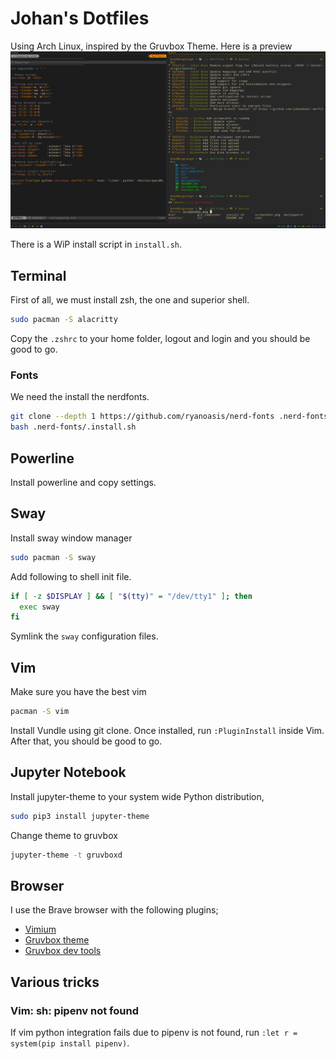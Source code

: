 # Johan's Dotfiles

Using Arch Linux, inspired by the Gruvbox Theme. Here is a preview
![screenshot](https://raw.githubusercontent.com/johanbook/dotfiles/master/screenshot.png)

There is a WiP install script in `install.sh`.

## Terminal

First of all, we must install zsh, the one and superior shell.

```bash
sudo pacman -S alacritty
```

Copy the `.zshrc` to your home folder, logout and login and you should be good
to go.

### Fonts

We need the install the nerdfonts.

```bash
git clone --depth 1 https://github.com/ryanoasis/nerd-fonts .nerd-fonts/
bash .nerd-fonts/.install.sh
```

## Powerline

Install powerline and copy settings.

## Sway

Install sway window manager

```sh
sudo pacman -S sway
```

Add following to shell init file.

```sh
if [ -z $DISPLAY ] && [ "$(tty)" = "/dev/tty1" ]; then
  exec sway
fi
```

Symlink the `sway` configuration files. 

## Vim

Make sure you have the best vim

```bash
pacman -S vim
```

Install Vundle using git clone. Once installed, run `:PluginInstall` inside Vim.
After that, you should be good to go.

## Jupyter Notebook

Install jupyter-theme to your system wide Python distribution,

```bash
sudo pip3 install jupyter-theme
```

Change theme to gruvbox

```bash
jupyter-theme -t gruvboxd
```

## Browser

I use the Brave browser with the following plugins;

- [Vimium](https://github.com/philc/vimium)
- [Gruvbox theme](https://github.com/bbrks/chrome-gruvbox)
- [Gruvbox dev tools](https://chrome.google.com/webstore/detail/devtools-theme-gruvbox-da/njcgdakjdifgccdgnoiphpnihcfopcmj)

## Various tricks

### Vim: sh: pipenv not found

If vim python integration fails due to pipenv is not found, run
`:let r = system(pip install pipenv)`.
